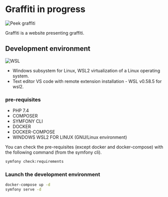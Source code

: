 # Graffiti in progress

![Peek graffiti](https://user-images.githubusercontent.com/79690181/142780603-b1990e40-2b65-4269-9395-4f52b217840d.gif)

Graffiti is a website presenting graffiti.

## Development environment

![WSL](https://user-images.githubusercontent.com/79690181/142780749-e4d85e74-d5ad-4079-89ac-b8a1d9186ab4.PNG)

* Windows subsystem for Linux, WSL2 virtualization of a Linux operating system.
* Text editor VS code with remote extension installation - WSL v0.58.5 for wsl2.

### pre-requisites

* PHP 7.4
* COMPOSER 
* SYMFONY CLI 
* DOCKER 
* DOCKER-COMPOSE
* WINDOWS WSL2 FOR LINUX (GNU/Linux environment) 

You can check the pre-requisites (except docker and docker-compose) with the following command (from the symfony cli).

```bash
symfony check:requirements
```
### Launch the development environment

```bash
docker-compose up -d
symfony serve -d
```




